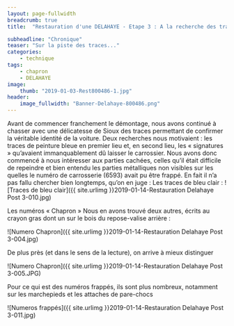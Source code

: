 ```yaml
---
layout: page-fullwidth
breadcrumb: true
title:  "Restauration d'une DELAHAYE - Etape 3 : A la recherche des traces..."

subheadline: "Chronique" 
teaser: "Sur la piste des traces..."
categories:
    - technique
tags:
    - chapron
    - DELAHAYE
image:
    thumb: "2019-01-03-Rest800486-1.jpg"
header:
    image_fullwidth: "Banner-Delahaye-800486.png"
---
```


Avant de commencer franchement le démontage, nous avons continué à chasser avec une délicatesse de Sioux des traces permettant de confirmer la véritable identité de la voiture. Deux recherches nous motivaient : les traces de peinture bleue en premier lieu et, en second lieu, les « signatures » qu’avaient immanquablement dû laisser le carrossier.
Nous avons donc commencé à nous intéresser aux parties cachées, celles qu’il était difficile de repeindre et bien entendu les parties métalliques non visibles sur les quelles le numéro de carrosserie (6593) avait pu être frappé.
En fait il n’a pas fallu chercher bien longtemps, qu’on en juge :
Les traces de bleu clair :
![Traces de bleu clair]({{ site.urlimg }}2019-01-14-Restauration Delahaye Post 3-010.jpg)



Les numéros « Chapron »
Nous en avons trouvé deux autres, écrits au crayon gras dont un sur le bois du repose-valise arrière  :

![Numero Chapron]({{ site.urlimg }}2019-01-14-Restauration Delahaye Post 3-004.jpg)



De plus près (et dans le sens de la lecture), on arrive à mieux distinguer

![Numero Chapron]({{ site.urlimg }}2019-01-14-Restauration Delahaye Post 3-005.JPG)



Pour ce qui est des numéros frappés, ils sont plus nombreux, notamment sur les marchepieds et les attaches de pare-chocs

![Numeros frappés]({{ site.urlimg }}2019-01-14-Restauration Delahaye Post 3-011.jpg)
